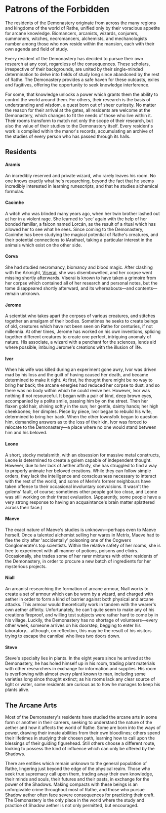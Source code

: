 # Patrons of the Forbidden

The residents of the Demonastery originate from across the many regions and kingdoms of the world of Rathe, unified only by their voracious appetite for arcane knowledge. Biomancers, arcanists, wizards, conjurers, summoners, witches, necromancers, alchemists, and mechanologists number among those who now reside within the mansion, each with their own agenda and field of study.

Every resident of the Demonastery has decided to pursue their own research at any cost, regardless of the consequences. These scholars, irrespective of their backgrounds, are united by their single-minded determination to delve into fields of study long since abandoned by the rest of Rathe. The Demonastery provides a safe haven for these outcasts, exiles and fugitives, offering the opportunity to seek knowledge interference.

For some, that knowledge unlocks a power which grants them the ability to control the world around them. For others, their research is the basis of understanding and wisdom, a quest born out of sheer curiosity. No matter the reason for their arrival at the gates, all residents are welcome at the Demonastery, which changes to fit the needs of those who live within it. Their rooms transform to match not only the scope of their research, but also the value of their studies to the Demonastery itself. Every resident's work is compiled within the manor's records, accumulating an archive of the studies of every person who has passed through its halls.

## Residents
#### Aramis

An incredibly reserved and private wizard, who rarely leaves his room. No one knows exactly what he's researching, beyond the fact that he seems incredibly interested in learning runescripts, and that he studies alchemical formulas.

#### Caoimhe

A witch who was blinded many years ago, when her twin brother lashed out at her in a violent rage. She learned to 'see' again with the help of her bonded familiar, a falcon named Lorcán, as the result of a ritual which has allowed her to see what he sees. Since coming to the Demonastery, Caoimhe has been studying the magical potential of Rathe's creatures, and their potential connections to íArathael, taking a particular interest in the animals which exist on the other side.

#### Corva

She had studied necromancy, biomancy and blood magic. After clashing with the Arknight, [Viserai](https://legendarystories.net/heroes-of-rathe/viserai-rune-blood-about.html), she was disembowelled, and her corpse went missing shortly afterwards. Viserai is known to have taken a grimoire from her corpse which contained all of her research and personal notes, but the tome disappeared shortly afterward, and its whereabouts—and contents—remain unknown.

#### Jerome

A scientist who takes apart the corpses of various creatures, and stitches together an amalgam of their bodies. Sometimes he seeks to create beings of old, creatures which have not been seen on Rathe for centuries, if not millennia. At other times, Jerome has worked on his own inventions, splicing together different creatures to create one perfect, intriguing anomaly of nature. His associate, a wizard with a penchant for the sciences, lends aid where possible, imbuing Jerome's creations with the illusion of life.

#### Ivor

When his wife was killed during an experiment gone awry, Ivor was driven mad by his loss and the guilt of having caused her death, and became determined to make it right. At first, he thought there might be no way to bring her back; the arcane energies had reduced her corpse to dust, and so there was no body within which he could revive her. However, Ivor was nothing if not resourceful. It began with a pair of kind, deep brown eyes, accompanied by a polite smile, passing him by on the street. Then her flaxen gold hair, shining softly in the sun; her gentle, dainty hands; her high cheekbones; her dimples. Piece by piece, Ivor began to rebuild his wife, determined to bring her back. When the other townsfolk began to question him, demanding answers as to the loss of their kin, Ivor was forced to relocate to the Demonastery—a place where no one would stand between him and his beloved.

#### Leone

A short, stocky metalsmith, with an obsession for massive metal constructs, Leone is determined to create a golem capable of independent thought. However, due to her lack of aether affinity, she has struggled to find a way to properly animate her beloved creations. While they can follow simple orders, they lack the intelligence and consciousness necessary to interact with the rest of the world, and some of Merle's former neighbours have taken offense to their occasional involuntary convulsions. It wasn't the golems' fault, of course; sometimes other people got too close, and Leone was still working on their threat evaluation. (Apparently, some people have a very strong response to having an acquaintance's brain matter splattered across their face.)

#### Maeve

The exact nature of Maeve's studies is unknown—perhaps even to Maeve herself. Once a talented alchemist selling her wares in Metrix, Maeve had to flee the city after 'accidentally' poisoning one of the Cogwerx Conglomerate's top scientists. Within the relative safety of her rooms, she is free to experiment with all manner of potions, poisons and elixirs. Occasionally, she trades some of her rarer mixtures with other residents of the Demonastery, in order to procure a new batch of ingredients for her mysterious projects.

#### Niall

An arcanist researching the formation of arcane armour, Niall works to create a set of armour which can be worn by a wizard, and charged with aether in order to form a kind of barrier against both physical and arcane attacks. This armour would theoretically work in tandem with the wearer's own aether affinity. Unfortunately, he can't quite seem to make any of his creations fireproof, and willing test subjects were rather hard to come by in his village. Luckily, the Demonastery has no shortage of volunteers—every other week, someone arrives on his doorstep, begging to enter his laboratory... although, on reflection, this may be the result of his visitors trying to escape the cannibal who lives two doors down.

#### Steve

Steve's specialty lies in plants. In the eight years since he arrived at the Demonastery, he has holed himself up in his room, trading plant materials with other researchers in exchange for information and supplies. His room is overflowing with almost every plant known to man, including some varieties long since thought extinct; as his rooms lack any clear source of light or water, some residents are curious as to how he manages to keep his plants alive.

## The Arcane Arts
Most of the Demonastery's residents have studied the arcane arts in some form or another in their careers, seeking to understand the nature of the aether and how it affects the world of Rathe. Some are born into the ways of power, drawing their innate abilities from their own bloodlines; others spend their lifetimes in studying their chosen path, learning how to call upon the blessings of their guiding figurehead. Still others choose a different route, looking to possess the kind of influence which can only be offered by the Shadows.

There are entities which remain unknown to the general population of Rathe, lingering just beyond the edge of the physical realm. Those who seek true supremacy call upon them, trading away their own knowledge, their minds and souls, their futures and their pasts, in exchange for the power of the Shadows. Making compacts with these beings is an unforgivable crime throughout most of Rathe, and those who pursue Shadow aether often face severe consequences for practicing their craft. The Demonastery is the only place in the world where the study and practice of Shadow aether is not only permitted, but encouraged.
